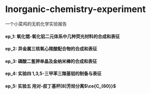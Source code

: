 # Inorganic-chemistry-experiment

一个小菜鸡的无机化学实验报告

#### ep_1: 氧化锶-氧化铝二元体系中几种荧光材料的合成和表征

#### ep_2: 异金属三核氧心羧酸配合物的合成和表征

#### ep_3: 磷酸二氢钾单晶及金纳米棒的合成和表征

#### ep_4:  实验四 1,3,5-三甲苯三羰基钼的制备与表征

#### ep_5: 实验五 用对-叔丁基杯[8]芳烃分离$\ce{C_{60}}$

